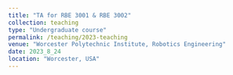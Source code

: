 ```yaml
---
title: "TA for RBE 3001 & RBE 3002"
collection: teaching
type: "Undergraduate course"
permalink: /teaching/2023-teaching
venue: "Worcester Polytechnic Institute, Robotics Engineering"
date: 2023_8_24
location: "Worcester, USA"
---
```


<!-- This is a description of a teaching experience. You can use markdown like any other post.

Heading 1
======

Heading 2
======

Heading 3
====== -->